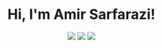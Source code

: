 

<h1 align="center">Hi, I'm Amir Sarfarazi!</h1>

<p align="center">
  <img src ="https://github-readme-stats.vercel.app/api?username=amirsarfar&show_icons=true&count_private=true&theme=gruvbox&hide_border=true&hide=issues,contribs&bg_color=00000000&?count_private=true">
  <img src ="https://github-readme-stats.vercel.app/api/top-langs/?username=amirsarfar&layout=compact&hide_border=true&theme=gruvbox&bg_color=00000000&langs_count=6&?count_private=true">
  <img src ="https://github-readme-streak-stats.herokuapp.com?user=amirsarfar&theme=gruvbox&hide_border=true&background=FFFFFF00">
  <br>
  <br>
</p>

<!-- <p align="center">
  <img align="left" src ="https://github-readme-stats.vercel.app/api/pin/?username=amirsarfar&repo=dyna-base">
  <img align="right" src ="https://github-readme-stats.vercel.app/api/pin/?username=amirsarfar&repo=nuxti">
</p> -->

<!--
**amirsarfar/amirsarfar** is a ✨ _special_ ✨ repository because its `README.md` (this file) appears on your GitHub profile.

Here are some ideas to get you started:

- 🔭 I’m currently working on ...
- 🌱 I’m currently learning ...
- 👯 I’m looking to collaborate on ...
- 🤔 I’m looking for help with ...
- 💬 Ask me about ...
- 📫 How to reach me: ...
- 😄 Pronouns: ...
- ⚡ Fun fact: ...
-->
